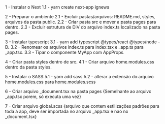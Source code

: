 1 - Instalar o Next
    1.1 - yarn create next-app ignews

2 - Preparar o ambiente
    2.1 - Excluir pastas/arquivos: README.md, styles, arquivos da pasta public.
    2.2 - Criar pasta src e mover a pasta pages para dentro.
    2.3 - Excluir estrutura de DIV do arquivo index.ts localizado na pasta pages.

3 - Instalar typescript
    3.1 - yarn add typescript @types/react @types/node -D.
    3.2 - Renomear os arquivos index.ts para index.tsx e _app.ts para _app.tsx.
    3.3 - Tipar o componente MyApp com AppProps.

4 - Criar pasta styles dentro de src.
    4.1 - Criar arquivo home.modules.css dentro da pasta styles.

5 - Instalar o SASS
    5.1 - yarn add sass
    5.2 - alterar a extensão do arquivo home.modules.css para home.modules.scss   

6 - Criar arquivo _document.tsx na pasta pages {Semelhante ao arquivo _app.tsx porem, só executa uma vez}

7 - Criar arquivo global.scss {arquivo que contem estilizações padrões para toda a app, deve ser importada no arquivo _app.tsx e nao no _document.tsx}
